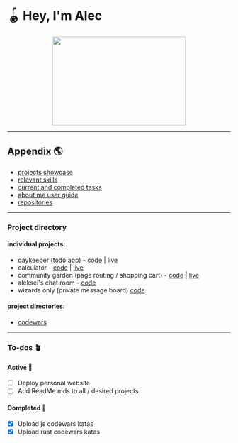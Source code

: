 # 🪀 Hey, I'm Alec

<div align="center" >
   <img width="300" height="200" src="https://media2.giphy.com/media/hlQeY3PbhH3i/giphy.gif?cid=ecf05e47bv54uude3c0yoxev3vx6g2kh3sbttthogjqfu8qd&rid=giphy.gif&ct=g" />
</div>

---

## Appendix  🌎

* [projects showcase][projects reference]
* [relevant skills][skills]
* [current and completed tasks][todos]
* [about me user guide][userguide]
* [repositories][repositories]

---

### Project directory

#### individual projects:
* daykeeper (todo app) - [code][daykeeper github] | [live][daykeeper live]
* calculator - [code][calculator github] | [live][calculator live]
* community garden (page routing / shopping cart) - [code][communitygarden github] | [live][communitygarden live]
* aleksei's chat room - [code][messageboard github]
* wizards only (private message board) [code][wizardsonly github]

#### project directories:
* [codewars][codewars directory]

---

### To-dos  🪴

#### Active  🌱
- [ ] Deploy personal website
- [ ] Add ReadMe.mds to all / desired projects

#### Completed  🌿
- [x] Upload js codewars katas
- [x] Upload rust codewars katas

[projects reference]: https://github.com/alecmoschetti#project-directory
[skills]: https://github.com/alecmoschetti#skills
[todos]: https://github.com/alecmoschetti#to-dos--
[userguide]: https://github.com/alecmoschetti#user-guide
[repositories]: https://github.com/alecmoschetti?tab=repositories

[codewars directory]: https://github.com/alecmoschetti/codewars

[daykeeper github]: https://github.com/alecmoschetti/daykeeper
[daykeeper live]: https://alecmoschetti.github.io/daykeeper/
[wizardsonly github]: https://github.com/alecmoschetti/wizard
[messageboard github]: https://github.com/alecmoschetti/alekseismessageboard
[calculator github]: https://github.com/alecmoschetti/calculator
[calculator live]: https://alecmoschetti.github.io/calculator/
[communitygarden github]: https://github.com/alecmoschetti/communitygarden
[communitygarden live]: https://communitytoolshed.onrender.com/
